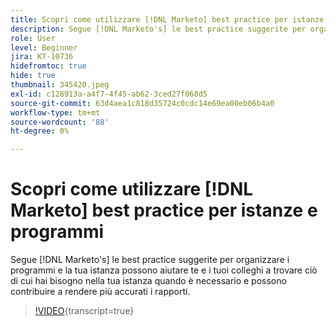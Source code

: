 ```yaml
---
title: Scopri come utilizzare [!DNL Marketo] best practice per istanze e programmi
description: Segue [!DNL Marketo's] le best practice suggerite per organizzare i programmi e la tua istanza possono aiutare te e i tuoi colleghi a trovare ciò di cui hai bisogno nella tua istanza quando è necessario e possono contribuire a rendere più accurati i rapporti.
role: User
level: Beginner
jira: KT-10736
hidefromtoc: true
hide: true
thumbnail: 345420.jpeg
exl-id: c128913a-a4f7-4f45-ab62-3ced27f068d5
source-git-commit: 63d4aea1c818d35724c0cdc14e69ea00eb06b4a0
workflow-type: tm+mt
source-wordcount: '88'
ht-degree: 0%

---
```


# Scopri come utilizzare [!DNL Marketo] best practice per istanze e programmi

Segue [!DNL Marketo's] le best practice suggerite per organizzare i programmi e la tua istanza possono aiutare te e i tuoi colleghi a trovare ciò di cui hai bisogno nella tua istanza quando è necessario e possono contribuire a rendere più accurati i rapporti.

>[!VIDEO](https://video.tv.adobe.com/v/345420/?quality=12&learn=on){transcript=true}
